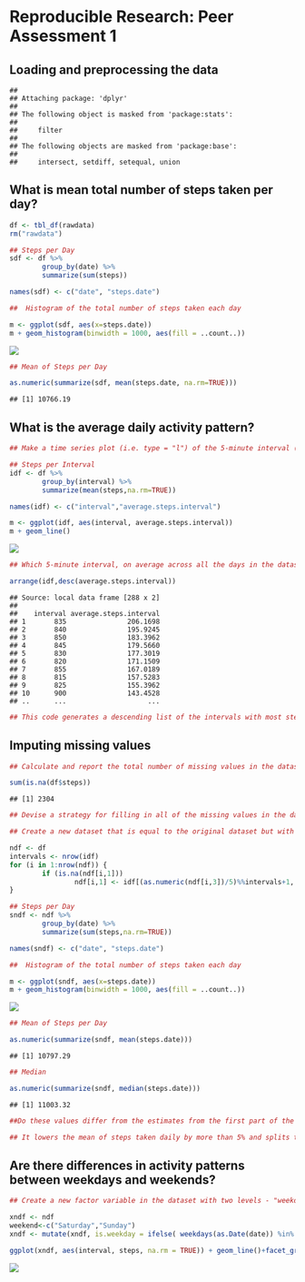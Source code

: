 # Reproducible Research: Peer Assessment 1


## Loading and preprocessing the data


```
## 
## Attaching package: 'dplyr'
## 
## The following object is masked from 'package:stats':
## 
##     filter
## 
## The following objects are masked from 'package:base':
## 
##     intersect, setdiff, setequal, union
```

## What is mean total number of steps taken per day?


```r
df <- tbl_df(rawdata)
rm("rawdata")

## Steps per Day
sdf <- df %>%
        group_by(date) %>%
        summarize(sum(steps))

names(sdf) <- c("date", "steps.date")

##  Histogram of the total number of steps taken each day

m <- ggplot(sdf, aes(x=steps.date))
m + geom_histogram(binwidth = 1000, aes(fill = ..count..))
```

![](PA1_template_files/figure-html/unnamed-chunk-2-1.png) 

```r
## Mean of Steps per Day

as.numeric(summarize(sdf, mean(steps.date, na.rm=TRUE)))
```

```
## [1] 10766.19
```

## What is the average daily activity pattern?


```r
## Make a time series plot (i.e. type = "l") of the 5-minute interval (x-axis) and the average number of steps taken, averaged across all days (y-axis)

## Steps per Interval
idf <- df %>%
        group_by(interval) %>%
        summarize(mean(steps,na.rm=TRUE))

names(idf) <- c("interval","average.steps.interval")

m <- ggplot(idf, aes(interval, average.steps.interval))
m + geom_line()
```

![](PA1_template_files/figure-html/unnamed-chunk-3-1.png) 

```r
## Which 5-minute interval, on average across all the days in the dataset, contains the maximum number of steps?

arrange(idf,desc(average.steps.interval))
```

```
## Source: local data frame [288 x 2]
## 
##    interval average.steps.interval
## 1       835               206.1698
## 2       840               195.9245
## 3       850               183.3962
## 4       845               179.5660
## 5       830               177.3019
## 6       820               171.1509
## 7       855               167.0189
## 8       815               157.5283
## 9       825               155.3962
## 10      900               143.4528
## ..      ...                    ...
```

```r
## This code generates a descending list of the intervals with most steps in average.
```


## Imputing missing values


```r
## Calculate and report the total number of missing values in the dataset 

sum(is.na(df$steps))
```

```
## [1] 2304
```

```r
## Devise a strategy for filling in all of the missing values in the dataset. I will use the average for the interval we are dealing with.

## Create a new dataset that is equal to the original dataset but with the missing data filled in.

ndf <- df
intervals <- nrow(idf)
for (i in 1:nrow(ndf)) {
        if (is.na(ndf[i,1])) 
                ndf[i,1] <- idf[(as.numeric(ndf[i,3])/5)%%intervals+1, 2]
}

## Steps per Day
sndf <- ndf %>%
        group_by(date) %>%
        summarize(sum(steps,na.rm=TRUE))

names(sndf) <- c("date", "steps.date")

##  Histogram of the total number of steps taken each day

m <- ggplot(sndf, aes(x=steps.date))
m + geom_histogram(binwidth = 1000, aes(fill = ..count..))
```

![](PA1_template_files/figure-html/unnamed-chunk-4-1.png) 

```r
## Mean of Steps per Day

as.numeric(summarize(sndf, mean(steps.date)))
```

```
## [1] 10797.29
```

```r
## Median

as.numeric(summarize(sndf, median(steps.date)))
```

```
## [1] 11003.32
```

```r
##Do these values differ from the estimates from the first part of the assignment? What is the impact of imputing missing data on the estimates of the total daily number of steps?

## It lowers the mean of steps taken daily by more than 5% and splits the distribution to make it broader having then dispersed the data.
```


## Are there differences in activity patterns between weekdays and weekends?


```r
## Create a new factor variable in the dataset with two levels - "weekday" and "weekend" indicating whether a given date is a weekday or weekend day.

xndf <- ndf
weekend<-c("Saturday","Sunday")
xndf <- mutate(xndf, is.weekday = ifelse( weekdays(as.Date(date)) %in% weekend, "weekend","weekday"))

ggplot(xndf, aes(interval, steps, na.rm = TRUE)) + geom_line()+facet_grid(is.weekday ~ .)
```

![](PA1_template_files/figure-html/unnamed-chunk-5-1.png) 
